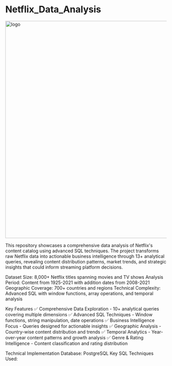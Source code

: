 # Netflix_Data_Analysis
<img width="2226" height="678" alt="logo" src="https://github.com/user-attachments/assets/73dc19d6-674d-4b91-8452-aed1b60a3969" />

This repository showcases a comprehensive data analysis of Netflix's content catalog using advanced SQL techniques. The project transforms raw Netflix data into actionable business intelligence through 13+ analytical queries, revealing content distribution patterns, market trends, and strategic insights that could inform streaming platform decisions.

Dataset Size: 8,000+ Netflix titles spanning movies and TV shows
Analysis Period: Content from 1925-2021 with addition dates from 2008-2021
Geographic Coverage: 700+ countries and regions
Technical Complexity: Advanced SQL with window functions, array operations, and temporal analysis

 Key Features
✅ Comprehensive Data Exploration - 10+ analytical queries covering multiple dimensions
✅ Advanced SQL Techniques - Window functions, string manipulation, date operations
✅ Business Intelligence Focus - Queries designed for actionable insights
✅ Geographic Analysis - Country-wise content distribution and trends
✅ Temporal Analytics - Year-over-year content patterns and growth analysis
✅ Genre & Rating Intelligence - Content classification and rating distribution

Technical Implementation
Database: PostgreSQL
Key SQL Techniques Used:





